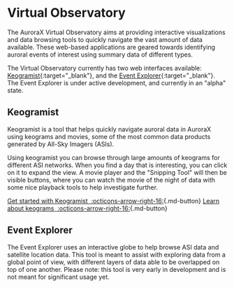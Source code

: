 # Virtual Observatory

The AuroraX Virtual Observatory aims at providing interactive visualizations and data browsing tools to quickly navigate the vast amount of data available. These web-based applications are geared towards identifying auroral events of interest using summary data of different types.

The Virtual Observatory currently has two web interfaces available: [Keogramist](https://aurorax.space/keogramist){:target="_blank"}, and the [Event Explorer](https://aurorax.space/eventExplorer){:target="_blank"}. The Event Explorer is under active development, and currently in an "alpha" state.

## Keogramist

Keogramist is a tool that helps quickly navigate auroral data in AuroraX using keograms and movies, some of the most common data products generated by All-Sky Imagers (ASIs).

Using keogramist you can browse through large amounts of keograms for different ASI networks. When you find a day that is interesting, you can click on it to expand the view. A movie player and the "Snipping Tool" will then be visible buttons, where you can watch the movie of the night of data with some nice playback tools to help investigate further.

[Get started with Keogramist&nbsp;&nbsp;:octicons-arrow-right-16:](/getting_started/exploring_keograms/){.md-button}
[Learn about keograms&nbsp;&nbsp;:octicons-arrow-right-16:](/getting_started/exploring_keograms/){.md-button}

## Event Explorer

The Event Explorer uses an interactive globe to help browse ASI data and satellite location data. This tool is meant to assist with exploring data from a global point of view, with different layers of data able to be overlapped on top of one another. Please note: this tool is very early in development and is not meant for significant usage yet.
